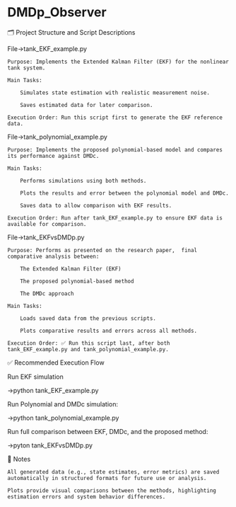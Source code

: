 # DMDp_Observer
 
🗂️ Project Structure and Script Descriptions

File->tank_EKF_example.py

    Purpose: Implements the Extended Kalman Filter (EKF) for the nonlinear tank system.

    Main Tasks:

        Simulates state estimation with realistic measurement noise.

        Saves estimated data for later comparison.

    Execution Order: Run this script first to generate the EKF reference data.


File->tank_polynomial_example.py

    Purpose: Implements the proposed polynomial-based model and compares its performance against DMDc.

    Main Tasks:

        Performs simulations using both methods.

        Plots the results and error between the polynomial model and DMDc.

        Saves data to allow comparison with EKF results.

    Execution Order: Run after tank_EKF_example.py to ensure EKF data is available for comparison.


File->tank_EKFvsDMDp.py

    Purpose: Performs as presented on the research paper,  final comparative analysis between:

        The Extended Kalman Filter (EKF)

        The proposed polynomial-based method

        The DMDc approach

    Main Tasks:

        Loads saved data from the previous scripts.

        Plots comparative results and errors across all methods.

    Execution Order: ✅ Run this script last, after both tank_EKF_example.py and tank_polynomial_example.py.


✅ Recommended Execution Flow




Run EKF simulation

->python tank_EKF_example.py

   Run Polynomial and DMDc simulation:

->python tank_polynomial_example.py

   Run full comparison between EKF, DMDc, and the proposed method: 
   
->pyton tank_EKFvsDMDp.py






📌 Notes

    All generated data (e.g., state estimates, error metrics) are saved automatically in structured formats for future use or analysis.

    Plots provide visual comparisons between the methods, highlighting estimation errors and system behavior differences.


    
